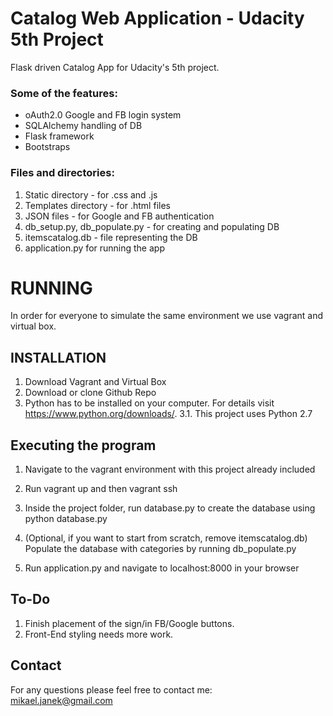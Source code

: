# Catalog Web Application - Udacity 5th Project
Flask driven Catalog App for Udacity's 5th project.

### Some of the features:
- oAuth2.0 Google and FB login system
- SQLAlchemy handling of DB
- Flask framework
- Bootstraps

### Files and directories:
1. Static directory - for .css and .js 
2. Templates directory - for .html files
3. JSON files - for Google and FB authentication
4. db_setup.py, db_populate.py - for creating and populating DB
5. itemscatalog.db - file representing the DB
6. application.py for running the app


# RUNNING
In order for everyone to simulate the same environment we use vagrant and virtual box.

## INSTALLATION 
  1. Download Vagrant and Virtual Box
  2. Download or clone Github Repo
  3. Python has to be installed on your computer. For details visit https://www.python.org/downloads/. 
    3.1. This project uses Python 2.7
  
## Executing the program
1. Navigate to the vagrant environment with this project already included

2. Run vagrant up and then vagrant ssh

3. Inside the project folder, run database.py to create the database using python database.py

4. (Optional, if you want to start from scratch, remove itemscatalog.db) Populate the database with categories by running db_populate.py 

5. Run application.py and navigate to localhost:8000 in your browser

## To-Do 
1. Finish placement of the sign/in FB/Google buttons.
2. Front-End styling needs more work.

## Contact
For any questions please feel free to contact me:<br />
mikael.janek@gmail.com
